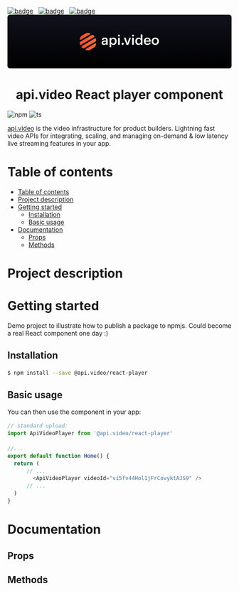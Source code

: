 [![badge](https://img.shields.io/twitter/follow/api_video?style=social)](https://twitter.com/intent/follow?screen_name=api_video) &nbsp; [![badge](https://img.shields.io/github/stars/apivideo/api.video-react-player?style=social)](https://github.com/apivideo/api.video-react-player) &nbsp; [![badge](https://img.shields.io/discourse/topics?server=https%3A%2F%2Fcommunity.api.video)](https://community.api.video)
![](https://github.com/apivideo/API_OAS_file/blob/master/apivideo_banner.png)
<h1 align="center">api.video React player component</h1>

![npm](https://img.shields.io/npm/v/@api.video/react-player) ![ts](https://badgen.net/badge/-/TypeScript/blue?icon=typescript&label)


[api.video](https://api.video) is the video infrastructure for product builders. Lightning fast video APIs for integrating, scaling, and managing on-demand & low latency live streaming features in your app.

# Table of contents

- [Table of contents](#table-of-contents)
- [Project description](#project-description)
- [Getting started](#getting-started)
  - [Installation](#installation)
  - [Basic usage](#basic-usage)
- [Documentation](#documentation)
  - [Props](#props)
  - [Methods](#methods)

# Project description


# Getting started

Demo project to illustrate how to publish a package to npmjs. 
Could become a real React component one day :)

## Installation

```sh
$ npm install --save @api.video/react-player
```

## Basic usage

You can then use the component in your app: 

```typescript
// standard upload:
import ApiVideoPlayer from '@api.video/react-player'

//...
export default function Home() {
  return (
      // ...
        <ApiVideoPlayer videoId="vi5fv44Hol1jFrCovyktAJS9" />
      // ...
  )
}
```

# Documentation

## Props

## Methods